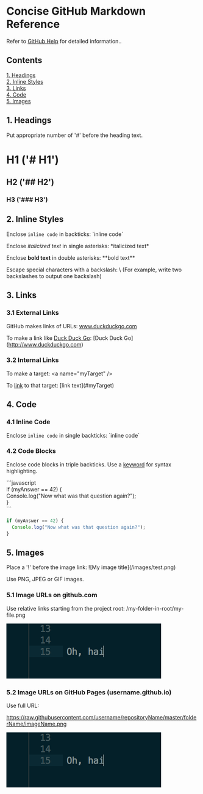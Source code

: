 # Concise GitHub Markdown Reference

Refer to [GitHub Help](https://help.github.com/categories/writing-on-github/) for detailed information..

## Contents
[1. Headings](#Headings)<br>
[2. Inline Styles](#InlineStyles)<br>
[3. Links](#Links)<br>
[4. Code](#Code)<br>
[5. Images](#Images)

## 1. Headings <a name="Headings" />
Put appropriate number of '#' before the heading text.

# H1 ('# H1')
## H2 ('## H2')
### H3 ('### H3')

## 2. Inline Styles <a name="InlineStyles" />
Enclose `inline code` in backticks: \`inline code\`

Enclose *italicized text* in single asterisks: \*italicized text\*

Enclose **bold text** in double asterisks: \*\*bold text\*\*

Escape special characters with a backslash: \\ (For example, write two backslashes to output one backslash)

## 3. Links <a name="Links" />
### 3.1 External Links
GitHub makes links of URLs: www.duckduckgo.com

To make a link like [Duck Duck Go](http://www.duckduckgo.com): \[Duck Duck Go\]\(http://www.duckduckgo.com)

### 3.2 Internal Links
To make a target<a name="myTarget"/>: \<a name="myTarget" /\>

To [link](#myTarget) to that target: \[link text\]\(#myTarget)

## 4. Code <a name="Code" />
### 4.1 Inline Code
Enclose `inline code` in single backticks: \`inline code\`

### 4.2 Code Blocks
Enclose code blocks in triple backticks. Use a [keyword](https://github.com/github/linguist/blob/master/lib/linguist/languages.yml) for syntax highlighting.

\`\`\`javascript<br>
if (myAnswer == 42) {<br>
  Console.log("Now what was that question again?");<br>
}<br>
\`\`\`

```javascript
if (myAnswer == 42) {
  Console.log("Now what was that question again?");
}
```

## 5. Images <a name="Images" />
Place a '!' before the image link: !\[My image title\]\(/images/test.png)

Use PNG, JPEG or GIF images.

### 5.1 Image URLs on github\.com
Use relative links starting from the project root: /my-folder-in-root/my-file.png

![My image](/images/ohhai.png)

### 5.2 Image URLs on GitHub Pages \(username\.github\.io)
Use full URL:

https://raw.githubusercontent.com/username/repositoryName/master/folderName/imageName.png

![My image](https://raw.githubusercontent.com/Smedjebacka/concise-github-markdown-reference/master/images/ohhai.png)




